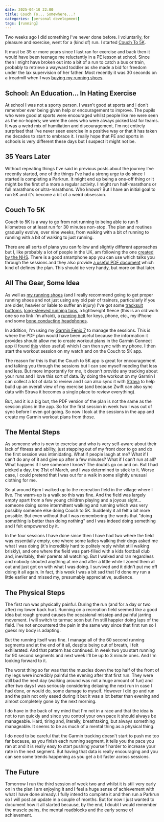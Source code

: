 ```yaml
---
date: 2025-04-10 22:00
title: Couch To... Somewhere...?
categories: [personal development]
tags: [running]
---
```


Two weeks ago I did something I've never done before. I voluntarily, for pleasure and exercise, went for a (kind of) run. I started [Couch To 5K](https://en.wikipedia.org/wiki/Couch_to_5K).

It must be 35 or more years since I last ran for exercise and back then it would have been teenage me reluctantly in a PE lesson at school. Since then I might have broken out into a bit of a run to catch a bus or train, probably to retrieve a wayward toddler as she made a bid for freedom under the lax supervision of her father. Most recently it was 30 seconds on a treadmill when I was [buying my running shoes](https://blog.sgawolf.com/post/2025-02-08-changing-my-lifestyle).

## School: An Education... In Hating Exercise

At school I was not a sporty person. I wasn't good at sports and I don't remember ever being given help or encouragement to improve. The pupils who were good at sports were encouraged whilst people like me were seen as the no-hopers; we were the ones who were always picked last for teams. It was a weird mix of humiliation and discouragement. I'm not entirely surprised that I've never seen exercise in a positive way or that it has taken me decades to start to embrace it. I really hope that PE and sports in schools is very different these days but I suspect it might not be.

## 35 Years Later

Without repeating things I've said in previous posts about the journey I've recently started, one of the things I've had a strong urge to do since I started is completing a Parkrun. It might end up being a one-off thing or it might be the first of a more a regular activity. I might run half-marathons or full marathons or ultra-marathons. Who knows? But I have an initial goal to run 5K and it's become a bit of a weird obsession.

## Couch To 5K

Couch to 5K is a way to go from not running to being able to run 5 kilometres or at least run for 30 minutes non-stop. The plan and routines gradually evolve, over nine weeks, from walking with a bit of running to running with a bit of walking to just running.

There are all sorts of plans you can follow and slightly different approaches but I, like probably a lot of people in the UK, am following the one [created by the NHS](https://www.nhs.uk/better-health/get-active/get-running-with-couch-to-5k/). There is a good smartphone app you can use which talks you through the sessions and they also provide [a useful PDF document](https://digitalcampaignsstorage.blob.core.windows.net/campaigns-cms-prod/documents/c25k_printable_plan.pdf) which kind of defines the plan. This should be very handy, but more on that later.

## All The Gear, Some Idea

As well as [my running shoes](https://www.asics.com/gb/en-gb/gt-2000-13-lite-show/p/1011B953-001.html) (and I really recommend going to get proper running shoes and not just using any old pair of trainers, particularly if you are older, heavier or liable to suffer an injury) I've got some [tracksuit bottoms](https://www.marksandspencer.com/drawstring-cotton-rich-straight-leg-joggers/p/clp60618647?color=DARKNAVY), [long-sleeved running tops](https://www.decathlon.co.uk/p/care-men-s-long-sleeved-breathable-running-t-shirt-royal-blue/_/R-p-325868?mc=8881698&c=burgundy+purple_burgundy+purple), a lightweight fleece (this is an old work one so no link I'm afraid), a [running belt](https://www.amazon.co.uk/dp/B0D1VK9VRH) for keys, phone, etc., my iPhone and some [bone conducting headphones](https://uk.shokz.com/products/openrun-pro2).

In addition, I'm using my [Garmin Fenix 7](https://www.garmin.com/en-GB/p/735520) to manage the sessions. This is where the PDF plan would have been useful because the information it provides should allow me to create workout plans in the Garmin Connect app (I found [this](https://youtu.be/wYD1hFxSqNI) video useful) which I can then sync with my phone. I then start the workout session on my watch and on the Couch to 5K app.

The reason for this is that the Couch to 5K app is great for encouragement and talking you through the sessions but I can see myself needing that less and less. But more importantly for me, it doesn't provide any tracking about your runs and I love this sort of data. By doing the workout on my Garmin I can collect a lot of data to review and I can also sync it with [Strava](https://www.strava.com/) to help build up an overall view of my exercise (and because Zwift can also sync data with Strava it becomes a single place to review everything).

But, and it is a big but, the PDF version of the plan is not the same as the session plans in the app. So for the first session in week two I was out of sync before I even got going. So now I look at the sessions in the app and create my Garmin workout plans from those.

## The Mental Steps

As someone who is new to exercise and who is very self-aware about their lack of fitness and ability, just stepping out of my front door to go and do the first session was intimidating. What if people laugh at me? What if I can't do any of it and give up after a few minutes? What if I can't run at all? What happens if I see someone I know? The doubts go on and on. But I had picked a day, the 31st of March, and I was determined to stick to it. Worse case, I could pretend that I was out for a walk in some slightly unusual clothing for me.

So at around 6pm I walked up to the recreation field in the village where I live. The warm-up is a walk so this was fine. And the field was largely empty apart from a few young children playing and a joyous sight... someone doing some intermittent walking and running which was very possibly someone else doing Couch to 5K. Suddenly it all felt a bit more possible. But even without that I was remembering the words that "doing something is better than doing nothing" and I was indeed doing something and I felt empowered by it.

In the four sessions I have done since then I have had two where the field was essentially empty, one where some ladies walking their dogs asked me what I was doing (it's incredibly hard to politely reply whilst still walking briskly), and one where the field was part-filled with a kids football club and, inevitably, their parents all watching. But I walked and ran regardless and nobody shouted anything at me and after a little while I zoned them all out and just got on with what I was doing. I survived and it didn't put me off doing it all again. In fact, this week I was a bit sad that I'd done my run a little earlier and missed my, presumably appreciative, audience.

## The Physical Steps

The first run was physically painful. During the run (and for a day or two after) my lower back hurt. Running on a recreation field seemed like a good idea but rough ground causes the occasional misstep and painful jarring movement. I will switch to tarmac soon but I'm still happier doing laps of the field. I've not encountered the pain in the same way since that first run so I guess my body is adapting.

But the running itself was fine. I manage all of the 60 second running segments and at the end of it all, despite being out of breath, I felt exhilarated. And that pattern has continued. In week two you start running for 90 second segments and next week I'll be up to 3 minute ones. And I'm looking forward to it.

The worst thing so far was that the muscles down the top half of the front of my legs were incredibly painful the evening after that first run. They were still bad the next day (walking around was not a huge amount of fun) and after two days I was seriously considering delaying the next run in case I had done, or would do, some damage to myself. However I did go and run and the pain not only eased during it but it was a lot better than evening and almost completely gone by the next morning.

I do have in the back of my mind that I'm not in a race and that the idea is not to run quickly and since you control your own pace it should always be manageable. Hard, tiring and, literally, breathtaking, but always something manageable. It seems to be as much of a mental thing as a physical thing.

I do need to be careful that the Garmin tracking doesn't start to push me too far because, as you finish each running segment, it tells you the pace you ran at and it is really easy to start pushing yourself harder to increase your rate in the next segment. But having that data is really encouraging and you can see some trends happening as you get a bit faster across sessions.

## The Future

Tomorrow I run the third session of week two and whilst it is still very early on in the plan I am enjoying it and I feel a huge sense of achievement with what I have done already. I fully intend to complete it and then run a Parkrun so I will post an update in a couple of months. But for now I just wanted to document how it all started because, by the end, I doubt I would remember the muscle pains, the mental roadblocks and the early sense of achievement.

